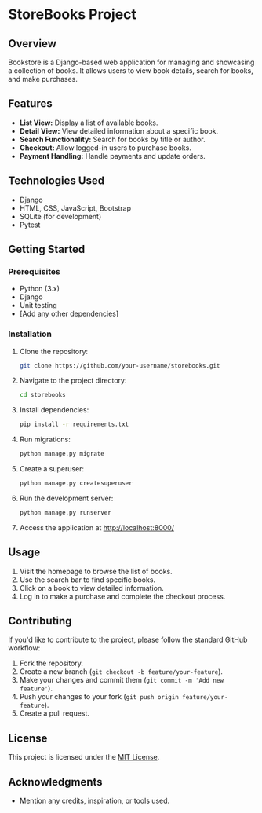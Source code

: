 # StoreBooks Project

## Overview

Bookstore is a Django-based web application for managing and showcasing a collection of books. It allows users to view book details, search for books, and make purchases.

## Features

- **List View:** Display a list of available books.
- **Detail View:** View detailed information about a specific book.
- **Search Functionality:** Search for books by title or author.
- **Checkout:** Allow logged-in users to purchase books.
- **Payment Handling:** Handle payments and update orders.

## Technologies Used

- Django
- HTML, CSS, JavaScript, Bootstrap
- SQLite (for development)
- Pytest

## Getting Started

### Prerequisites

- Python (3.x)
- Django
- Unit testing
- [Add any other dependencies]

### Installation

1. Clone the repository:

    ```bash
    git clone https://github.com/your-username/storebooks.git
    ```

2. Navigate to the project directory:

    ```bash
    cd storebooks
    ```

3. Install dependencies:

    ```bash
    pip install -r requirements.txt
    ```

4. Run migrations:

    ```bash
    python manage.py migrate
    ```

5. Create a superuser:

    ```bash
    python manage.py createsuperuser
    ```

6. Run the development server:

    ```bash
    python manage.py runserver
    ```

7. Access the application at [http://localhost:8000/](http://localhost:8000/)

## Usage

1. Visit the homepage to browse the list of books.
2. Use the search bar to find specific books.
3. Click on a book to view detailed information.
4. Log in to make a purchase and complete the checkout process.

## Contributing

If you'd like to contribute to the project, please follow the standard GitHub workflow:

1. Fork the repository.
2. Create a new branch (`git checkout -b feature/your-feature`).
3. Make your changes and commit them (`git commit -m 'Add new feature'`).
4. Push your changes to your fork (`git push origin feature/your-feature`).
5. Create a pull request.

## License

This project is licensed under the [MIT License](LICENSE).

## Acknowledgments

- Mention any credits, inspiration, or tools used.

